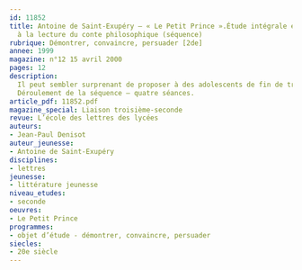 ```yaml
---
id: 11852
title: Antoine de Saint-Exupéry – « Le Petit Prince ».Étude intégrale et initiation
  à la lecture du conte philosophique (séquence)
rubrique: Démontrer, convaincre, persuader [2de]
annee: 1999
magazine: n°12 15 avril 2000
pages: 12
description: 
  Il peut sembler surprenant de proposer à des adolescents de fin de troisième-début de seconde la lecture d’une œuvre qu’ils ont déjà vue ad nauseam, comme ils ne manqueront pas de l’objecter avec vigueur. Pour réduire leur opposition, il suffit de battre le rappel de leurs souvenirs d’école élémentaire ou de sixième – à part une histoire de mouton dans un coffre et la rencontre avec un renard, rien n’a été étudié ou ils n’ont pas compris grand-chose – et ils ne le pouvaient pas, puisque ce livre est un livre pour adolescents et adultes, et non pour enfants. L’objectif technique de cette séquence est en effet de faire découvrir la notion d’implicite d’une œuvre littéraire, ses significations, et non plus de faire lire un simple conte enfantin, c’est-à-dire de faire lire en lecteur averti et non plus naïf.
  Déroulement de la séquence – quatre séances.
article_pdf: 11852.pdf
magazine_special: Liaison troisième-seconde
revue: L’école des lettres des lycées
auteurs:
- Jean-Paul Denisot
auteur_jeunesse:
- Antoine de Saint-Exupéry
disciplines:
- lettres
jeunesse:
- littérature jeunesse
niveau_etudes:
- seconde
oeuvres:
- Le Petit Prince
programmes:
- objet d’étude - démontrer, convaincre, persuader
siecles:
- 20e siècle
---
```

